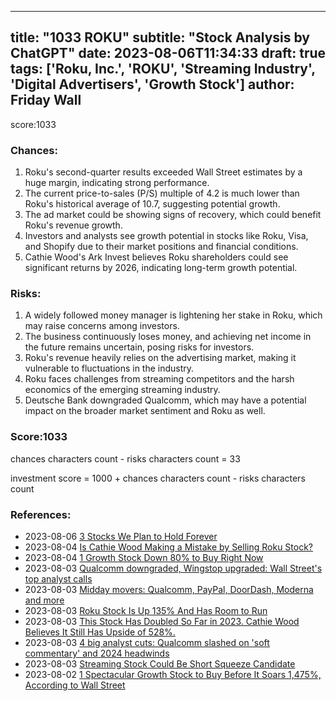 
---
title: "1033 ROKU"
subtitle: "Stock Analysis by ChatGPT"
date: 2023-08-06T11:34:33
draft: true
tags: ['Roku, Inc.', 'ROKU', 'Streaming Industry', 'Digital Advertisers', 'Growth Stock']
author: Friday Wall
---

score:1033
### Chances:
1. Roku's second-quarter results exceeded Wall Street estimates by a huge margin, indicating strong performance.
2. The current price-to-sales (P/S) multiple of 4.2 is much lower than Roku's historical average of 10.7, suggesting potential growth.
3. The ad market could be showing signs of recovery, which could benefit Roku's revenue growth.
4. Investors and analysts see growth potential in stocks like Roku, Visa, and Shopify due to their market positions and financial conditions.
5. Cathie Wood's Ark Invest believes Roku shareholders could see significant returns by 2026, indicating long-term growth potential.
### Risks:
1. A widely followed money manager is lightening her stake in Roku, which may raise concerns among investors.
2. The business continuously loses money, and achieving net income in the future remains uncertain, posing risks for investors.
3. Roku's revenue heavily relies on the advertising market, making it vulnerable to fluctuations in the industry.
4. Roku faces challenges from streaming competitors and the harsh economics of the emerging streaming industry.
5. Deutsche Bank downgraded Qualcomm, which may have a potential impact on the broader market sentiment and Roku as well.
### Score:1033
chances characters count - risks characters count = 33

investment score = 1000 + chances characters count - risks characters count
### References:
- 2023-08-06 [3 Stocks We Plan to Hold Forever](https://finance.yahoo.com/m/c9a73640-a852-3dc3-8551-38894f6264ac/3-stocks-we-plan-to-hold.html?.tsrc=rss)
- 2023-08-04 [Is Cathie Wood Making a Mistake by Selling Roku Stock?](https://finance.yahoo.com/m/05f53111-e81c-30e1-aae9-8b9e8469dcc5/is-cathie-wood-making-a.html?.tsrc=rss)
- 2023-08-04 [1 Growth Stock Down 80% to Buy Right Now](https://finance.yahoo.com/m/ea3dc954-a068-373d-9f9b-f157dd35022e/1-growth-stock-down-80%25-to.html?.tsrc=rss)
- 2023-08-03 [Qualcomm downgraded, Wingstop upgraded: Wall Street's top analyst calls](https://finance.yahoo.com/news/qualcomm-downgraded-wingstop-upgraded-wall-140329294.html?.tsrc=rss)
- 2023-08-03 [Midday movers: Qualcomm, PayPal, DoorDash, Moderna and more](https://finance.yahoo.com/news/qualcomm-paypal-roku-fall-premarket-080010864.html?.tsrc=rss)
- 2023-08-03 [Roku Stock Is Up 135% And Has Room to Run](https://finance.yahoo.com/m/25712e87-b692-369e-ab32-518bea6fa935/roku-stock-is-up-135%25-and-has.html?.tsrc=rss)
- 2023-08-03 [This Stock Has Doubled So Far in 2023. Cathie Wood Believes It Still Has Upside of 528%.](https://finance.yahoo.com/m/7decc4eb-6c39-3ce9-9a9d-b490817bcc1c/this-stock-has-doubled-so-far.html?.tsrc=rss)
- 2023-08-03 [4 big analyst cuts: Qualcomm slashed on 'soft commentary' and 2024 headwinds](https://finance.yahoo.com/news/4-big-analyst-cuts-qualcomm-063541448.html?.tsrc=rss)
- 2023-08-03 [Streaming Stock Could Be Short Squeeze Candidate](https://finance.yahoo.com/news/streaming-stock-could-short-squeeze-185939517.html?.tsrc=rss)
- 2023-08-02 [1 Spectacular Growth Stock to Buy Before It Soars 1,475%, According to Wall Street](https://finance.yahoo.com/m/0caf054e-fa95-31bb-b8aa-064368e12e41/1-spectacular-growth-stock-to.html?.tsrc=rss)


                